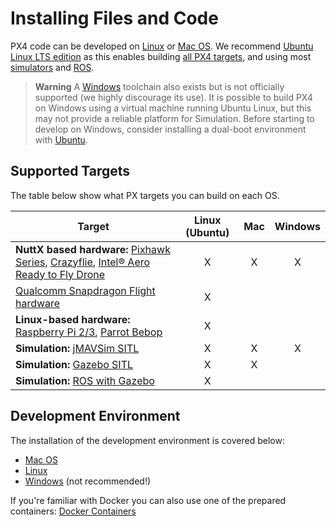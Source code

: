 # Installing Files and Code

PX4 code can be developed on [Linux](../setup/dev_env_linux.md) or [Mac OS](../setup/dev_env_mac.md). We recommend [Ubuntu Linux LTS edition](https://wiki.ubuntu.com/LTS) as this enables building [all PX4 targets](#supported-targets), and using most [simulators](../simulation/README.md) and [ROS](../ros/README.md).

> **Warning** A [Windows](../setup/dev_env_windows.md) toolchain also exists but is not officially supported (we highly discourage its use). It is possible to build PX4 on Windows using a virtual machine running Ubuntu Linux, but this may not provide a reliable platform for Simulation. Before starting to develop on Windows, consider installing a dual-boot environment with [Ubuntu](http://ubuntu.com). 

## Supported Targets

The table below show what PX targets you can build on each OS.

Target | Linux (Ubuntu) | Mac | Windows
--|:--:|:--:|:--:
**NuttX based hardware:** [Pixhawk Series](https://docs.px4.io/en/flight_controller/pixhawk_series.html), [Crazyflie](https://docs.px4.io/en/flight_controller/crazyflie2.html), [Intel® Aero Ready to Fly Drone](https://docs.px4.io/en/flight_controller/intel_aero.html) | X | X | X
[Qualcomm Snapdragon Flight hardware](https://docs.px4.io/en/flight_controller/snapdragon_flight.html) | X | | 
**Linux-based hardware:** [Raspberry Pi 2/3](https://docs.px4.io/en/flight_controller/raspberry_pi_navio2.html), [Parrot Bebop](https://docs.px4.io/en/flight_controller/bebop.html)  | X | | 
**Simulation:** [jMAVSim SITL](../simulation/jmavsim.md) | X | X | X
**Simulation:** [Gazebo SITL](../simulation/gazebo.md) | X | X | 
**Simulation:** [ROS with Gazebo](../simulation/ros_interface.md) | X | | 


## Development Environment

The installation of the development environment is covered below:

  * [Mac OS](../setup/dev_env_mac.md)
  * [Linux](../setup/dev_env_linux.md)
  * [Windows](../setup/dev_env_windows.md) (not recommended!)

If you're familiar with Docker you can also use one of the prepared containers: [Docker Containers](../test_and_ci/docker.md)